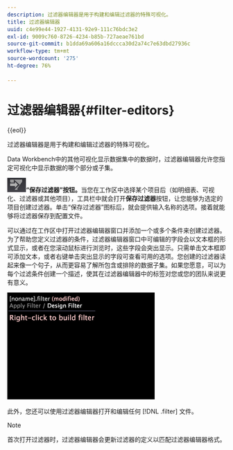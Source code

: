 ```yaml
---
description: 过滤器编辑器是用于构建和编辑过滤器的特殊可视化。
title: 过滤器编辑器
uuid: c4e99e44-1927-4131-92e9-111c76bdc3e2
exl-id: 9009c760-8726-4234-b85b-727aeae761bd
source-git-commit: b1dda69a606a16dccca30d2a74c7e63dbd27936c
workflow-type: tm+mt
source-wordcount: '275'
ht-degree: 76%

---
```


# 过滤器编辑器{#filter-editors}

{{eol}}

过滤器编辑器是用于构建和编辑过滤器的特殊可视化。

Data Workbench中的其他可视化显示数据集中的数据时，过滤器编辑器允许您指定可视化中显示数据的哪个部分或子集。

![](assets/filter_edit_toolbar.png)**“保存过滤器”按钮。**&#x200B;当您在工作区中选择某个项目后（如明细表、可视化、过滤器或其他项目），工具栏中就会打开&#x200B;**保存过滤器**&#x200B;按钮，让您能够为选定的项目创建过滤器。单击“保存过滤器”图标后，就会提供输入名称的选项。接着就能够将过滤器保存到配置文件。

可以通过在工作区中打开过滤器编辑器窗口并添加一个或多个条件来创建过滤器。为了帮助您定义过滤器的条件，过滤器编辑器窗口中可编辑的字段会以文本框的形式显示，或者在您滚动鼠标进行浏览时，这些字段会突出显示。只需单击文本框即可添加文本，或者右键单击突出显示的字段可查看可用的选项。您创建的过滤器读起来像一个句子，从而更容易了解所包含或排除的数据子集。如果您愿意，可以为每个过滤条件创建一个描述，使其在过滤器编辑器中的标签对您或您的团队来说更有意义。

![](assets/vis_FilterEditor_Blank.png)

此外，您还可以使用过滤器编辑器打开和编辑任何 [!DNL .filter] 文件。

>[!NOTE]
>
>首次打开过滤器时，过滤器编辑器会更新过滤器的定义以匹配过滤器编辑器格式。
